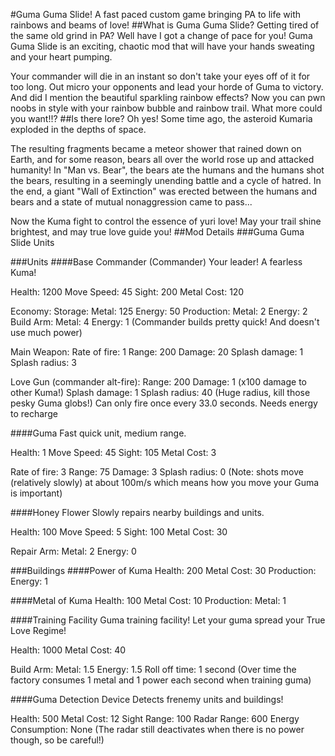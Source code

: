 #Guma Guma Slide!
A fast paced custom game bringing PA to life with rainbows and beams of love!
##What is Guma Guma Slide?
Getting tired of the same old grind in PA? Well have I got a change of pace for you! Guma Guma Slide is an exciting, chaotic mod that will have your hands sweating and your heart pumping.

Your commander will die in an instant so don't take your eyes off of it for too long. Out micro your opponents and lead your horde of Guma to victory. And did I mention the beautiful sparkling rainbow effects? Now you can pwn noobs in style with your rainbow bubble and rainbow trail. What more could you want!!?
##Is there lore? Oh yes!
Some time ago, the asteroid Kumaria exploded in the depths of space.

The resulting fragments became a meteor shower that rained down on Earth, and for some reason, bears all over the world rose up and attacked humanity! In "Man vs. Bear", the bears ate the humans and the humans shot the bears, resulting in a seemingly unending battle and a cycle of hatred. In the end, a giant "Wall of Extinction" was erected between the humans and bears and a state of mutual nonaggression came to pass...

Now the Kuma fight to control the essence of yuri love! May your trail shine brightest, and may true love guide you!
##Mod Details
###Guma Guma Slide Units

###Units
####Base Commander (Commander)
Your leader! A fearless Kuma!

Health: 1200
Move Speed: 45
Sight: 200
Metal Cost: 120

Economy:
  Storage: Metal: 125 Energy: 50
  Production: Metal: 2 Energy: 2
  Build Arm: Metal: 4 Energy: 1
  (Commander builds pretty quick! And doesn't use much power)

Main Weapon:
  Rate of fire: 1
  Range: 200
  Damage: 20
  Splash damage: 1
  Splash radius: 3

Love Gun (commander alt-fire):
  Range: 200
  Damage: 1 (x100 damage to other Kuma!)
  Splash damage: 1
  Splash radius: 40
  (Huge radius, kill those pesky Guma globs!)
  Can only fire once every 33.0 seconds. Needs energy to recharge

####Guma
Fast quick unit, medium range.

Health: 1
Move Speed: 45
Sight: 105
Metal Cost: 3

Rate of fire: 3
Range: 75
Damage: 3
Splash radius: 0
(Note: shots move (relatively slowly) at about 100m/s which means how you move your Guma is important)

####Honey Flower
Slowly repairs nearby buildings and units.

Health: 100
Move Speed: 5
Sight: 100
Metal Cost: 30

Repair Arm: Metal: 2 Energy: 0

###Buildings
####Power of Kuma
Health: 200
Metal Cost: 30
Production: Energy: 1

####Metal of Kuma
Health: 100
Metal Cost: 10
Production: Metal: 1

####Training Facility
Guma training facility! Let your guma spread your True Love Regime!

Health: 1000
Metal Cost: 40

Build Arm: Metal: 1.5 Energy: 1.5
Roll off time: 1 second
(Over time the factory consumes 1 metal and 1 power each second when training guma)

####Guma Detection Device
Detects frenemy units and buildings!

Health: 500
Metal Cost: 12
Sight Range: 100
Radar Range: 600
Energy Consumption: None
(The radar still deactivates when there is no power though, so be careful!)
